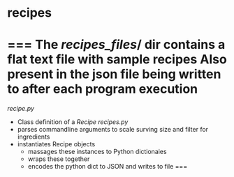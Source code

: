 # recipes
===
The *recipes_files*/ dir contains a flat text file with sample recipes
Also present in the json file being written to after each program execution
===
*recipe.py* 
- Class definition of a *Recipe*
*recipes.py* 
- parses commandline arguments to scale surving size and filter for ingredients
- instantiates Recipe objects 
  + massages these instances to Python dictionaies
  + wraps these together
  + encodes the python dict to JSON and writes to file
===
